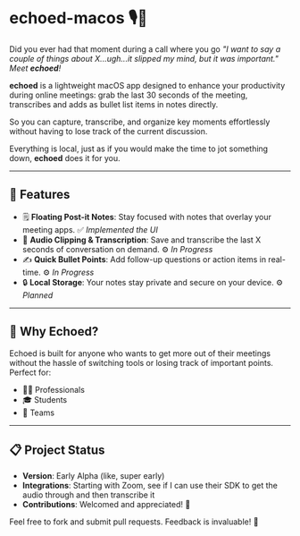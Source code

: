 # echoed-macos 🎙️📝

Did you ever had that moment during a call where you go _"I want to say a couple of things about X...ugh...it slipped my mind, but it was important." Meet **echoed**!_

**echoed** is a lightweight macOS app designed to enhance your productivity during online meetings: grab the last 30 seconds of the meeting, transcribes and adds as bullet list items in notes directly.

So you can capture, transcribe, and organize key moments effortlessly without having to lose track of the current discussion.

Everything is local, just as if you would make the time to jot something down, **echoed** does it for you.


---

## 🚀 Features
- 🗒️ **Floating Post-it Notes**: Stay focused with notes that overlay your meeting apps. ✅ *Implemented the UI*
- 🔄 **Audio Clipping & Transcription**: Save and transcribe the last X seconds of conversation on demand. ⚙️ *In Progress*
- ✍️ **Quick Bullet Points**: Add follow-up questions or action items in real-time. ⚙️ *In Progress*
- 🔒 **Local Storage**: Your notes stay private and secure on your device. ⚙️ *Planned*

---

## 🌟 Why Echoed?
Echoed is built for anyone who wants to get more out of their meetings without the hassle of switching tools or losing track of important points. Perfect for:
- 👩‍💻 Professionals
- 🎓 Students
- 👥 Teams

---

## 📋 Project Status
- **Version**: Early Alpha (like, super early)
- **Integrations**: Starting with Zoom, see if I can use their SDK to get the audio through and then transcribe it
- **Contributions**: Welcomed and appreciated! 🙌

Feel free to fork and submit pull requests. Feedback is invaluable! 💬

